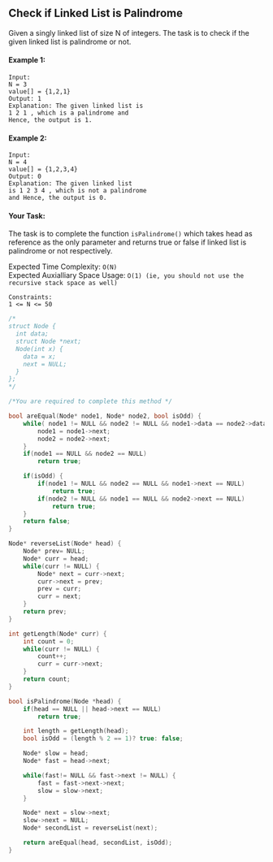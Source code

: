## Check if Linked List is Palindrome

Given a singly linked list of size N of integers. The task is to check if the given linked list is palindrome or not.

#### Example 1:

```
Input:
N = 3
value[] = {1,2,1}
Output: 1
Explanation: The given linked list is
1 2 1 , which is a palindrome and
Hence, the output is 1.
```

#### Example 2:

```
Input:
N = 4
value[] = {1,2,3,4}
Output: 0
Explanation: The given linked list
is 1 2 3 4 , which is not a palindrome
and Hence, the output is 0.
```

#### Your Task:

The task is to complete the function `isPalindrome()` which takes head as reference as the only parameter and returns true or false if linked list is palindrome or not respectively.

Expected Time Complexity: `O(N)`  
Expected Auxialliary Space Usage: `O(1) (ie, you should not use the recursive stack space as well)`

```
Constraints:
1 <= N <= 50
```

```c++
/*
struct Node {
  int data;
  struct Node *next;
  Node(int x) {
    data = x;
    next = NULL;
  }
};
*/

/*You are required to complete this method */

bool areEqual(Node* node1, Node* node2, bool isOdd) {
    while( node1 != NULL && node2 != NULL && node1->data == node2->data) {
        node1 = node1->next;
        node2 = node2->next;
    }
    if(node1 == NULL && node2 == NULL)
        return true;

    if(isOdd) {
        if(node1 != NULL && node2 == NULL && node1->next == NULL)
            return true;
        if(node2 != NULL && node1 == NULL && node2->next == NULL)
            return true;
    }
    return false;
}

Node* reverseList(Node* head) {
    Node* prev= NULL;
    Node* curr = head;
    while(curr != NULL) {
        Node* next = curr->next;
        curr->next = prev;
        prev = curr;
        curr = next;
    }
    return prev;
}

int getLength(Node* curr) {
    int count = 0;
    while(curr != NULL) {
        count++;
        curr = curr->next;
    }
    return count;
}

bool isPalindrome(Node *head) {
    if(head == NULL || head->next == NULL)
        return true;

    int length = getLength(head);
    bool isOdd = (length % 2 == 1)? true: false;

    Node* slow = head;
    Node* fast = head->next;

    while(fast!= NULL && fast->next != NULL) {
        fast = fast->next->next;
        slow = slow->next;
    }

    Node* next = slow->next;
    slow->next = NULL;
    Node* secondList = reverseList(next);

    return areEqual(head, secondList, isOdd);
}
```
